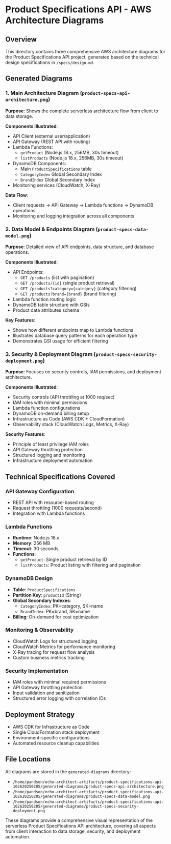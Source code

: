 # Product Specifications API - AWS Architecture Diagrams

## Overview
This directory contains three comprehensive AWS architecture diagrams for the Product Specifications API project, generated based on the technical design specifications in `/specs/design.md`.

## Generated Diagrams

### 1. Main Architecture Diagram (`product-specs-api-architecture.png`)
**Purpose**: Shows the complete serverless architecture flow from client to data storage.

**Components Illustrated**:
- API Client (external user/application)
- API Gateway (REST API with routing)
- Lambda Functions:
  - `getProduct` (Node.js 18.x, 256MB, 30s timeout)
  - `listProducts` (Node.js 18.x, 256MB, 30s timeout)
- DynamoDB Components:
  - Main `ProductSpecifications` table
  - `CategoryIndex` Global Secondary Index
  - `BrandIndex` Global Secondary Index
- Monitoring services (CloudWatch, X-Ray)

**Data Flow**:
- Client requests → API Gateway → Lambda functions → DynamoDB operations
- Monitoring and logging integration across all components

### 2. Data Model & Endpoints Diagram (`product-specs-data-model.png`)
**Purpose**: Detailed view of API endpoints, data structure, and database operations.

**Components Illustrated**:
- API Endpoints:
  - `GET /products` (list with pagination)
  - `GET /products/{id}` (single product retrieval)
  - `GET /products?category={category}` (category filtering)
  - `GET /products?brand={brand}` (brand filtering)
- Lambda function routing logic
- DynamoDB table structure with GSIs
- Product data attributes schema

**Key Features**:
- Shows how different endpoints map to Lambda functions
- Illustrates database query patterns for each operation type
- Demonstrates GSI usage for efficient filtering

### 3. Security & Deployment Diagram (`product-specs-security-deployment.png`)
**Purpose**: Focuses on security controls, IAM permissions, and deployment architecture.

**Components Illustrated**:
- Security controls (API throttling at 1000 req/sec)
- IAM roles with minimal permissions
- Lambda function configurations
- DynamoDB on-demand billing setup
- Infrastructure as Code (AWS CDK + CloudFormation)
- Observability stack (CloudWatch Logs, Metrics, X-Ray)

**Security Features**:
- Principle of least privilege IAM roles
- API Gateway throttling protection
- Structured logging and monitoring
- Infrastructure deployment automation

## Technical Specifications Covered

### API Gateway Configuration
- REST API with resource-based routing
- Request throttling (1000 requests/second)
- Integration with Lambda functions

### Lambda Functions
- **Runtime**: Node.js 18.x
- **Memory**: 256 MB
- **Timeout**: 30 seconds
- **Functions**:
  - `getProduct`: Single product retrieval by ID
  - `listProducts`: Product listing with filtering and pagination

### DynamoDB Design
- **Table**: `ProductSpecifications`
- **Partition Key**: `productId` (String)
- **Global Secondary Indexes**:
  - `CategoryIndex`: PK=category, SK=name
  - `BrandIndex`: PK=brand, SK=name
- **Billing**: On-demand for cost optimization

### Monitoring & Observability
- CloudWatch Logs for structured logging
- CloudWatch Metrics for performance monitoring
- X-Ray tracing for request flow analysis
- Custom business metrics tracking

### Security Implementation
- IAM roles with minimal required permissions
- API Gateway throttling protection
- Input validation and sanitization
- Structured error logging with correlation IDs

## Deployment Strategy
- AWS CDK for Infrastructure as Code
- Single CloudFormation stack deployment
- Environment-specific configurations
- Automated resource cleanup capabilities

## File Locations
All diagrams are stored in the `generated-diagrams` directory:
- `/home/pandson/echo-architect-artifacts/product-specifications-api-102620250205/generated-diagrams/product-specs-api-architecture.png`
- `/home/pandson/echo-architect-artifacts/product-specifications-api-102620250205/generated-diagrams/product-specs-data-model.png`
- `/home/pandson/echo-architect-artifacts/product-specifications-api-102620250205/generated-diagrams/product-specs-security-deployment.png`

These diagrams provide a comprehensive visual representation of the serverless Product Specifications API architecture, covering all aspects from client interaction to data storage, security, and deployment automation.
